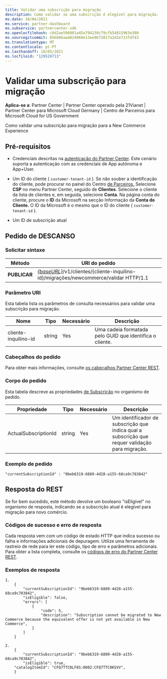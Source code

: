 ```yaml
---
title: Validar uma subscrição para migração
description: Como validar se uma subscrição é elegível para migração.
ms.date: 10/04/2021
ms.service: partner-dashboard
ms.subservice: partnercenter-sdk
ms.openlocfilehash: c8d2ae596901a45a794230c79cfb54815963e300
ms.sourcegitcommit: 856b0baa4824960e13ee9672817a2d2e713fdf43
ms.translationtype: MT
ms.contentlocale: pt-PT
ms.lasthandoff: 10/05/2021
ms.locfileid: "129528713"
---
```

# <a name="validate-a-subscription-for-migration"></a>Validar uma subscrição para migração

**Aplica-se a**: Partner Center | Partner Center operado pela 21Vianet | Partner Center para Microsoft Cloud Germany | Centro de Parceiros para Microsoft Cloud for US Government

Como validar uma subscrição para migração para a New Commerce Experience

## <a name="prerequisites"></a>Pré-requisitos

- Credenciais descritas na [autenticação do Partner Center](partner-center-authentication.md). Este cenário suporta a autenticação com as credenciais de App autónoma e App+User.

- Um ID do cliente ( `customer-tenant-id` ). Se não souber a identificação do cliente, pode procurar no painel do Centro [de Parceiros.](https://partner.microsoft.com/dashboard) Selecione **CSP** no menu Partner Center, seguido de **Clientes**. Selecione o cliente da lista de clientes e, em seguida, selecione **Conta**. Na página conta do cliente, procure o **ID** da Microsoft na secção Informação da **Conta do Cliente.** O ID da Microsoft é o mesmo que o ID do cliente ( `customer-tenant-id` ).

- Um ID de subscrição atual

## <a name="rest-request"></a>Pedido de DESCANSO

### <a name="request-syntax"></a>Solicitar sintaxe

| Método  | URI do pedido                                                                                                            |
|---------|------------------------------------------------------------------------------------------------------------------------|
|**PUBLICAR** | [*{baseURL}*](partner-center-rest-urls.md)/v1/clientes/{cliente-inquilino-id}/migrações/newcommerce/validar HTTP/1.1  |

### <a name="uri-parameter"></a>Parâmetro URI

Esta tabela lista os parâmetros de consulta necessários para validar uma subscrição para migração.

| Nome               | Tipo   | Necessário | Descrição                                           |
|--------------------|--------|----------|-------------------------------------------------------|
| cliente-inquilino-id | string | Yes      | Uma cadeia formatada pelo GUID que identifica o cliente. |

### <a name="request-headers"></a>Cabeçalhos do pedido

Para obter mais informações, consulte [os cabeçalhos Partner Center REST](headers.md).

### <a name="request-body"></a>Corpo do pedido

Esta tabela descreve as propriedades [de Subscrição](subscription-resources.md) no organismo de pedido.

| Propriedade              | Tipo             | Necessário        | Descrição |
|-----------------------|------------------|-----------------|-----------------------------------------------------------------------------------------------------------|
| ActualSubscriptionId | string           | Yes             | Um identificador de subscrição que indica qual a subscrição que requer validação para migração.            |

### <a name="request-example"></a>Exemplo de pedido

```http
"currentSubscriptionId" : "9beb6319-6889-4d28-a155-68ca9c783842"
```

## <a name="rest-response"></a>Resposta do REST

Se for bem sucedido, este método devolve um booleano "isEligível" no organismo de resposta, indicando se a subscrição atual é elegível para migração para novo comércio.

### <a name="response-success-and-error-codes"></a>Códigos de sucesso e erro de resposta

Cada resposta vem com um código de estado HTTP que indica sucesso ou falha e informações adicionais de depuragem. Utilize uma ferramenta de rastreio de rede para ler este código, tipo de erro e parâmetros adicionais. Para obter a lista completa, consulte os [códigos de erro do Partner Center REST](error-codes.md).

### <a name="response-examples"></a>Exemplos de resposta

```http
1. 
    {
        "currentSubscriptionId": "9beb6319-6889-4d28-a155-68ca9c783842",
        "isEligible": false,
        "errors": [
            {
                "code": 5,
                "description": "Subscription cannot be migrated to New Commerce because the equivalent offer is not yet available in New Commerce",
            }
        ]
    }

2. 
    {
        "currentSubscriptionId": "9beb6319-6889-4d28-a155-68ca9c783842",
        "isEligible": true,
    "catalogItemId": "CFQ7TTC0LF8S:0002:CFQ7TTC0KSVV",
    }
```

